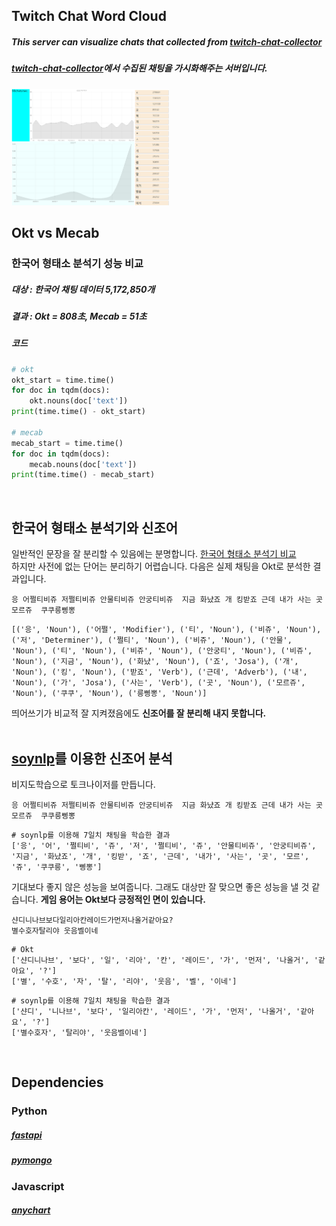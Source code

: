 ## Twitch Chat Word Cloud
##### This server can visualize chats that collected from [twitch-chat-collector](https://github.com/myungum/twitch-chat-collector/tree/master)
##### [twitch-chat-collector](https://github.com/myungum/twitch-chat-collector/tree/master)에서 수집된 채팅을 가시화해주는 서버입니다.
<img src="https://github.com/myungum/twitch-chat-word-cloud/blob/main/res/dashboard.png" width="50%">
<br>

## Okt vs Mecab
### 한국어 형태소 분석기 성능 비교
##### 대상 : 한국어 채팅 데이터 5,172,850개
##### 결과 : Okt = 808초, Mecab = 51초
##### 코드
```python
# okt
okt_start = time.time()
for doc in tqdm(docs):
    okt.nouns(doc['text'])
print(time.time() - okt_start)

# mecab
mecab_start = time.time()
for doc in tqdm(docs):
    mecab.nouns(doc['text'])
print(time.time() - mecab_start)
```
<br>

## 한국어 형태소 분석기와 신조어
일반적인 문장을 잘 분리할 수 있음에는 분명합니다. [한국어 형태소 분석기 비교](https://iostream.tistory.com/144)<br>
하지만 사전에 없는 단어는 분리하기 어렵습니다. 다음은 실제 채팅을 Okt로 분석한 결과입니다.<br>
```
응 어쩔티비쥬 저쩔티비쥬 안물티비쥬 안궁티비쥬  지금 화냤죠 개 킹받죠 근데 내가 사는 곳 모르쥬  쿠쿠릉삥뽕
```
```
[('응', 'Noun'), ('어쩔', 'Modifier'), ('티', 'Noun'), ('비쥬', 'Noun'), ('저', 'Determiner'), ('쩔티', 'Noun'), ('비쥬', 'Noun'), ('안물', 'Noun'), ('티', 'Noun'), ('비쥬', 'Noun'), ('안궁티', 'Noun'), ('비쥬', 'Noun'), ('지금', 'Noun'), ('화냤', 'Noun'), ('죠', 'Josa'), ('개', 'Noun'), ('킹', 'Noun'), ('받죠', 'Verb'), ('근데', 'Adverb'), ('내', 'Noun'), ('가', 'Josa'), ('사는', 'Verb'), ('곳', 'Noun'), ('모르쥬', 'Noun'), ('쿠쿠', 'Noun'), ('릉삥뽕', 'Noun')]
```
띄어쓰기가 비교적 잘 지켜졌음에도 <b>신조어를 잘 분리해 내지 못합니다.</b>
<br>
<br>

## [soynlp](https://github.com/lovit/soynlp#maxscoretokenizer)를 이용한 신조어 분석
비지도학습으로 토크나이저를 만듭니다.
```
응 어쩔티비쥬 저쩔티비쥬 안물티비쥬 안궁티비쥬  지금 화냤죠 개 킹받죠 근데 내가 사는 곳 모르쥬  쿠쿠릉삥뽕
```
```
# soynlp를 이용해 7일치 채팅을 학습한 결과
['응', '어', '쩔티비', '쥬', '저', '쩔티비', '쥬', '안물티비쥬', '안궁티비쥬', '지금', '화냤죠', '개', '킹받', '죠', '근데', '내가', '사는', '곳', '모르', '쥬', '쿠쿠릉', '삥뽕']
```
기대보다 좋지 않은 성능을 보여줍니다. 그래도 대상만 잘 맞으면 좋은 성능을 낼 것 같습니다. <b>게임 용어는 Okt보다 긍정적인 면이 있습니다.</b>
```
샨디니나브보다일리아칸레이드가먼저나올거같아요?
별수호자탈리야 웃음벨이네
```
```
# Okt
['샨디니나브', '보다', '일', '리아', '칸', '레이드', '가', '먼저', '나올거', '같아요', '?']
['별', '수호', '자', '탈', '리야', '웃음', '벨', '이네']
```
```
# soynlp를 이용해 7일치 채팅을 학습한 결과
['샨디', '니나브', '보다', '일리아칸', '레이드', '가', '먼저', '나올거', '같아요', '?']
['별수호자', '탈리야', '웃음벨이네']
```
<br>

## Dependencies
### Python
##### [fastapi](https://fastapi.tiangolo.com/)
##### [pymongo](https://pypi.org/project/pymongo/)
### Javascript
##### [anychart](https://www.anychart.com/)
